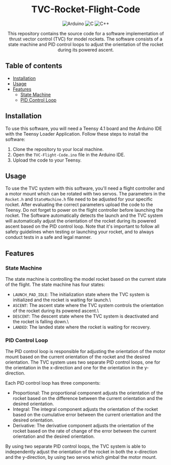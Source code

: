 <div align="center">

# TVC-Rocket-Flight-Code

![Arduino](https://img.shields.io/badge/-Arduino-00979D?style=for-the-badge&logo=Arduino&logoColor=white)
![C](https://img.shields.io/badge/c-%2300599C.svg?style=for-the-badge&logo=c&logoColor=white)
![C++](https://img.shields.io/badge/c++-%2300599C.svg?style=for-the-badge&logo=c%2B%2B&logoColor=white)

This repository contains the source code for a software implementation of thrust vector control (TVC) for model rockets. The software consists of a state machine and PID control loops to adjust the orientation of the rocket during its powered ascent.

</div>

## Table of contents

- [Installation](#installation)
- [Usage](#usage)
- [Features](#features)
    - [State Machine](#state-machine)
    - [PID Control Loop](#pid-control-loop)

## Installation

To use this software, you will need a Teensy 4.1 board and the Arduino IDE with the Teensy Loader Application. Follow these steps to install the software:

1. Clone the repository to your local machine.
2. Open the `TVC-Flight-Code.ino` file in the Arduino IDE.
3. Upload the code to your Teensy.

## Usage

To use the TVC system with this software, you'll need a flight controller and a motor mount which can be rotated with two servos. The parameters in the `Rocket.h` and `StateMachine.h` file need to be adjusted for your specific rocket. After evaluating the correct parameters upload the code to the Teensy. Do not forget to power on the flight controller before launching the rocket. The Software automatically detects the launch and the TVC system will automatically adjust the orientation of the rocket during its powered ascent based on the PID control loop. Note that it's important to follow all safety guidelines when testing or launching your rocket, and to always conduct tests in a safe and legal manner.

## Features

### State Machine

The state machine is controlling the model rocket based on the current state of the flight. The state machine has four states:

- `LAUNCH_PAD_IDLE`: The initialization state where the TVC system is initialized and the rocket is waiting for launch.\
- `ASCENT`: The ascent state where the TVC system controls the orientation of the rocket during its powered ascent.\
- `DESCENT`: The descent state where the TVC system is deactivated and the rocket is falling down.\
- `LANDED`: The landed state where the rocket is waiting for recovery.

### PID Control Loop

The PID control loop is responsible for adjusting the orientation of the motor mount based on the current orientation of the rocket and the desired orientation. The TVC system uses two separate PID control loops, one for the orientation in the x-direction and one for the orientation in the y-direction.

Each PID control loop has three components:

- Proportional: The proportional component adjusts the orientation of the rocket based on the difference between the current orientation and the desired orientation.
- Integral: The integral component adjusts the orientation of the rocket based on the cumulative error between the current orientation and the desired orientation.
- Derivative: The derivative component adjusts the orientation of the rocket based on the rate of change of the error between the current orientation and the desired orientation.

By using two separate PID control loops, the TVC system is able to independently adjust the orientation of the rocket in both the x-direction and the y-direction, by using two servos which gimbal the motor mount.
